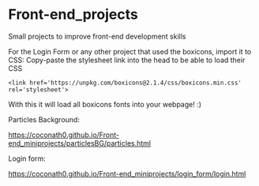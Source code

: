 # Front-end_projects
Small projects to improve front-end development skills

For the Login Form or any other project that used the boxicons, import it to CSS:
Copy-paste the stylesheet link into the head to be able to load their CSS
```
<link href='https://unpkg.com/boxicons@2.1.4/css/boxicons.min.css' rel='stylesheet'>
```
With this it will load all boxicons fonts into your webpage! :)


Particles Background: 

https://coconath0.github.io/Front-end_miniprojects/particlesBG/particles.html


Login form:

https://coconath0.github.io/Front-end_miniprojects/login_form/login.html
